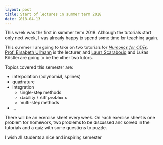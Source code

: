 ```yaml
---
layout: post
title: Start of lectures in summer term 2018
date: 2018-04-13
---
```

This week was the first in summer term 2018. Although the tutorials start only next week, I was already happy to spend some time for teaching again.

This summer I am going to take on two tutorials for [*Numerics for ODEs*](https://www-m2.ma.tum.de/bin/view/Allgemeines/NUMODE18). [Prof. Elisabeth Ullmann](https://www-m2.ma.tum.de/bin/view/M2/Allgemeines/Ullmann) is the lecturer, and [Laura Scarabosio](https://www-m2.ma.tum.de/bin/view/M2/Allgemeines/LauraScarabosio) and Lukas Köstler are going to be the other two tutors.

Topics covered this semester are:
- interpolation (polynomial, splines)
- quadrature
- integration
	- single-step methods
	- stability / stiff problems
	- multi-step methods
- ...

There will be an exercise sheet every week. On each exercise sheet is one problem for homework, two problems to be discussed and solved in the tutorials and a quiz with some questions to puzzle.

I wish all students a nice and inspiring semester.
